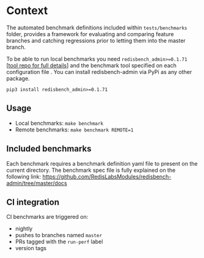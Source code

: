 # Context

The automated benchmark definitions included within `tests/benchmarks` folder, provides a framework for evaluating and comparing feature branches and catching regressions prior to letting them into the master branch.

To be able to run local benchmarks you need `redisbench_admin>=0.1.71` [[tool repo for full details](https://github.com/RedisLabsModules/redisbench-admin)] and the benchmark tool specified on each configuration file . You can install redisbench-admin via PyPi as any other package.
```
pip3 install redisbench_admin>=0.1.71
```

## Usage

- Local benchmarks: `make benchmark`
- Remote benchmarks:  `make benchmark REMOTE=1`


## Included benchmarks

Each benchmark requires a benchmark definition yaml file to present on the current directory. The benchmark spec file is fully explained on the following link: https://github.com/RedisLabsModules/redisbench-admin/tree/master/docs


## CI integration

CI benchmarks are triggered on:
- nightly
- pushes to branches named `master`
- PRs tagged with the `run-perf` label
- version tags
